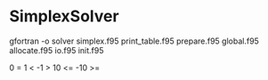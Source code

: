 SimplexSolver
=============
gfortran -o solver simplex.f95 print_table.f95 prepare.f95 global.f95 allocate.f95 io.f95 init.f95

    

 0 = 
 1 <
 -1 >
 10 <=
 -10 >=
